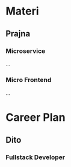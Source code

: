 # Materi
## Prajna
### Microservice
...
### Micro Frontend
...
# Career Plan
## Dito
### Fullstack Developer